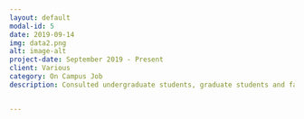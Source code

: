```yaml
---
layout: default
modal-id: 5
date: 2019-09-14
img: data2.png
alt: image-alt
project-date: September 2019 - Present
client: Various
category: On Campus Job 
description: Consulted undergraduate students, graduate students and faculty on how to do integrate data science into their own research projects or course material. Consulted with various departments around the University on data visualizations for presentations and reports.


---
```

